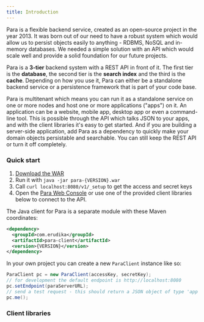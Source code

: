 ```yaml
---
title: Introduction
---
```


Para is a flexible backend service, created as an open-source project in the year 2013.
It was born out of our need to have a robust system which would allow us to persist objects easily to anything -
RDBMS, NoSQL and in-memory databases. We needed a simple solution with an API which would scale well and provide a
solid foundation for our future projects.

Para is a **3-tier** backend system with a REST API in front of it. The first tier is the **database**, the second
tier is the **search index** and the third is the **cache**. Depending on how you use it, Para can either be a
standalone backend service or a persistence framework that is part of your code base.

Para is multitenant which means you can run it as a standalone service on one or more nodes and host one or more
applications ("apps") on it. An application can be a website, mobile app, desktop app or even a command-line tool.
This is possible through the API which talks JSON to your apps, and with the client libraries it's easy to get started.
And if you are building a server-side application, add Para as a dependency to quickly make your domain objects
persistable and searchable. You can still keep the REST API or turn it off completely. 

### Quick start

1. [Download the WAR](https://github.com/erudika/para/releases)
2. Run it with `java -jar para-{VERSION}.war`
3. Call `curl localhost:8080/v1/_setup` to get the access and secret keys
4. Open the [Para Web Console](https://console.paraio.org) or use one of the provided
client libraries below to connect to the API.

The Java client for Para is a separate module with these Maven coordinates:

```xml
<dependency>
  <groupId>com.erudika</groupId>
  <artifactId>para-client</artifactId>
  <version>{VERSION}</version>
</dependency>
```

In your own project you can create a new `ParaClient` instance like so:

```java
ParaClient pc = new ParaClient(accessKey, secretKey);
// for development the default endpoint is http://localhost:8080
pc.setEndpoint(paraServerURL);
// send a test request - this should return a JSON object of type 'app'
pc.me();
```

### Client libraries

<div class="row">
  <div class="col-sm-4 text-center">
		<a href="https://github.com/Erudika/para/tree/master/para-client" class="btn-client">
			<i class="devicon-java-plain-wordmark"></i>
		</a>
	</div>
  <div class="col-sm-4 text-center">
		<a href="https://github.com/Erudika/para-client-js" class="btn-client">
			<i class="devicon-javascript-plain"></i>
		</a>
	</div>
  <div class="col-sm-4 text-center">
		<a href="https://github.com/Erudika/para-client-php" class="btn-client">
			<i class="devicon-php-plain"></i>
		</a>
	</div>
</div>
<div class="row">
	<div class="col-sm-4 text-center">
		<a href="https://github.com/Erudika/para-client-csharp" class="btn-client">
			<i class="devicon-dot-net-plain-wordmark"></i>
		</a>
	</div>
  <div class="col-sm-4 text-center">
		<a href="https://github.com/Erudika/para-client-android" class="btn-client">
			<i class="devicon-android-plain-wordmark"></i>
		</a>
	</div>
  <div class="col-sm-4 text-center">
		<a href="https://github.com/Erudika/para-client-ios" class="btn-client">
			<i class="devicon-apple-original"></i>
		</a>
	</div>
</div>

